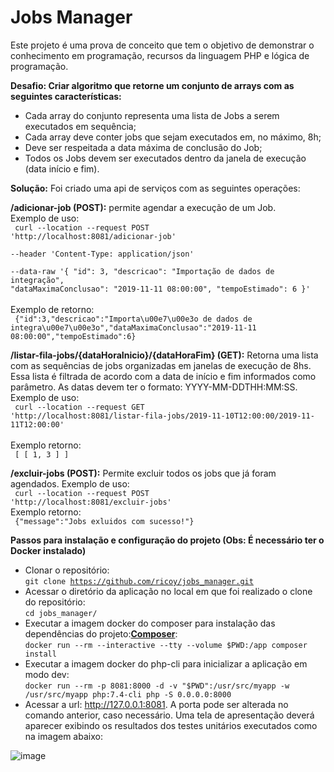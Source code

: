 
# Jobs Manager

Este projeto é uma prova de conceito que tem o objetivo de demonstrar o conhecimento em programação, recursos da linguagem PHP e lógica de programação.

**Desafio: Criar algoritmo que retorne um conjunto de arrays com as seguintes características:**

- Cada array do conjunto representa uma lista de Jobs a serem executados em sequência;
- Cada array deve conter jobs que sejam executados em, no máximo, 8h;
- Deve ser respeitada a data máxima de conclusão do Job;
- Todos os Jobs devem ser executados dentro da janela de execução (data início e fim).

**Solução:**
Foi criado uma api de serviços com as seguintes operações:  

**/adicionar-job (POST):** permite agendar a execução de um Job.  
Exemplo de uso:  
<code>
curl --location --request POST 'http://localhost:8081/adicionar-job' \
--header 'Content-Type: application/json' \
--data-raw '{
    "id": 3,
    "descricao": "Importação de dados de integração",
    "dataMaximaConclusao": "2019-11-11 08:00:00",
    "tempoEstimado": 6
}'
</code>  
Exemplo de retorno:  
<code>
{"id":3,"descricao":"Importa\u00e7\u00e3o de dados de integra\u00e7\u00e3o","dataMaximaConclusao":"2019-11-11
08:00:00","tempoEstimado":6}
</code>    

**/listar-fila-jobs/{dataHoraInicio}/{dataHoraFim} (GET):** Retorna uma lista com as sequências de jobs organizadas em janelas de execução de 8hs. Essa lista é filtrada de acordo com a data de início e fim informados como parâmetro. As datas devem ter o formato: YYYY-MM-DDTHH:MM:SS. Exemplo de uso:  
<code>
curl --location --request GET 'http://localhost:8081/listar-fila-jobs/2019-11-10T12:00:00/2019-11-11T12:00:00'
</code>  
Exemplo retorno:  
<code>
[
    [
        1,
        3
    ]
]
</code>      

**/excluir-jobs (POST):** Permite excluir todos os jobs que já foram agendados. Exemplo de uso:  
<code>
curl --location --request POST 'http://localhost:8081/excluir-jobs'
</code>  
Exemplo retorno:  
<code>
{"message":"Jobs exluidos com sucesso!"}
</code> 

**Passos para instalação e configuração do projeto (Obs: É necessário ter o Docker instalado)**
- Clonar o repositório:  
<code>git clone https://github.com/ricoy/jobs_manager.git</code>
- Acessar o diretório da aplicação no local em que foi realizado o clone do repositório:  
<code>cd jobs_manager/</code>
- Executar a imagem docker do composer para instalação das dependências do projeto:**[Composer](https://getcomposer.org/)**:  
<code>docker run --rm --interactive --tty --volume $PWD:/app composer install</code>
- Executar a imagem docker do php-cli para inicializar a aplicação em modo dev:  
<code>docker run --rm -p 8081:8000 -d -v "$PWD":/usr/src/myapp -w /usr/src/myapp php:7.4-cli php -S 0.0.0.0:8000</code>
- Acessar a url: http://127.0.0.1:8081. A porta pode ser alterada no comando anterior, caso necessário. Uma tela de apresentação deverá aparecer exibindo os resultados dos testes unitários executados como na imagem abaixo:

![image](https://user-images.githubusercontent.com/1377278/130885910-7cd9f7df-7fb5-4c30-8679-d46fd86ab80c.png)

